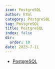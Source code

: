 ```yaml
---
icon: PostgreSQL
author: h7ml
category: PostgreSQL
tag: PostgreSQL
title: PostgreSQL
index: false
dir:
  order: 10
date: 2023-7-11
---
```


- [PostgreSQL](PostgreSQL.md)

